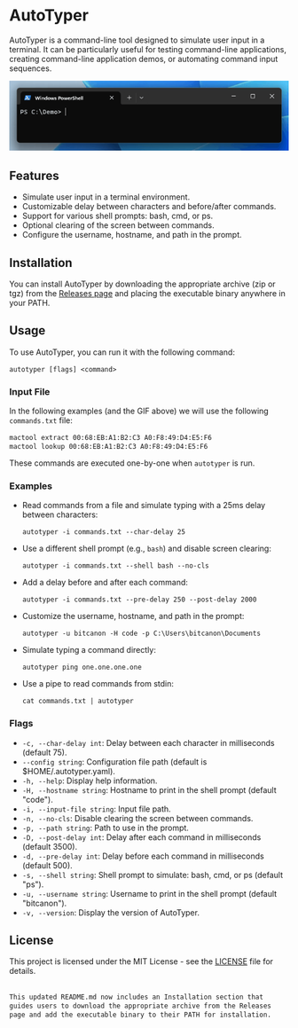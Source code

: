 # AutoTyper

AutoTyper is a command-line tool designed to simulate user input in a terminal. It can be particularly useful for testing command-line applications, creating command-line application demos, or automating command input sequences.

![autotyper-demo](docs/img/autotyper-demo.gif)

## Features

- Simulate user input in a terminal environment.
- Customizable delay between characters and before/after commands.
- Support for various shell prompts: bash, cmd, or ps.
- Optional clearing of the screen between commands.
- Configure the username, hostname, and path in the prompt.

## Installation

You can install AutoTyper by downloading the appropriate archive (zip or tgz) from the [Releases page](https://github.com/bitcanon/autotyper/releases) and placing the executable binary anywhere in your PATH.

## Usage

To use AutoTyper, you can run it with the following command:

```shell
autotyper [flags] <command>
```

### Input File

In the following examples (and the GIF above) we will use the following `commands.txt` file:

```shell
mactool extract 00:68:EB:A1:B2:C3 A0:F8:49:D4:E5:F6
mactool lookup 00:68:EB:A1:B2:C3 A0:F8:49:D4:E5:F6
```
These commands are executed one-by-one when `autotyper` is run.

### Examples

- Read commands from a file and simulate typing with a 25ms delay between characters:

  ```shell
  autotyper -i commands.txt --char-delay 25
  ```

- Use a different shell prompt (e.g., `bash`) and disable screen clearing:

  ```shell
  autotyper -i commands.txt --shell bash --no-cls
  ```

- Add a delay before and after each command:

  ```shell
  autotyper -i commands.txt --pre-delay 250 --post-delay 2000
  ```

- Customize the username, hostname, and path in the prompt:

  ```shell
  autotyper -u bitcanon -H code -p C:\Users\bitcanon\Documents
  ```

- Simulate typing a command directly:

  ```shell
  autotyper ping one.one.one.one
  ```

- Use a pipe to read commands from stdin:

  ```shell
  cat commands.txt | autotyper
  ```

### Flags

- `-c, --char-delay int`: Delay between each character in milliseconds (default 75).
- `--config string`: Configuration file path (default is $HOME/.autotyper.yaml).
- `-h, --help`: Display help information.
- `-H, --hostname string`: Hostname to print in the shell prompt (default "code").
- `-i, --input-file string`: Input file path.
- `-n, --no-cls`: Disable clearing the screen between commands.
- `-p, --path string`: Path to use in the prompt.
- `-D, --post-delay int`: Delay after each command in milliseconds (default 3500).
- `-d, --pre-delay int`: Delay before each command in milliseconds (default 500).
- `-s, --shell string`: Shell prompt to simulate: bash, cmd, or ps (default "ps").
- `-u, --username string`: Username to print in the shell prompt (default "bitcanon").
- `-v, --version`: Display the version of AutoTyper.

## License

This project is licensed under the MIT License - see the [LICENSE](LICENSE) file for details.
```

This updated README.md now includes an Installation section that guides users to download the appropriate archive from the Releases page and add the executable binary to their PATH for installation.